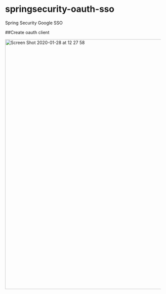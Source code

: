 # springsecurity-oauth-sso
Spring Security Google SSO


##Create oauth client 

<img width="809" alt="Screen Shot 2020-01-28 at 12 27 58" src="https://user-images.githubusercontent.com/30219354/73260780-ecc8c000-41ca-11ea-9f04-e5cd8299a406.png">
